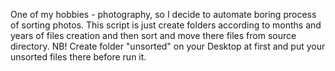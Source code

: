 One of my hobbies - photography, so I decide to automate boring process of sorting photos.
This script is just create folders according to months and years of files creation and then sort and move there files from source directory.
NB!
Create folder "unsorted" on your Desktop at first and put your unsorted files there before run it.
